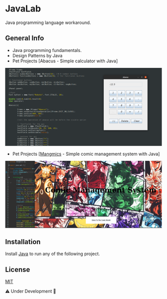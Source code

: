 # JavaLab
Java programming language workaround. 

## General Info
 - Java programming fundamentals.
 - Design Patterns by Java
 - Pet Projects [Abacus - Simple calculator with Java]
 
 ![Example screenshot](https://github.com/nou-ros/JavaLab/blob/main/_03_pet_projects/abacus/abacus.png)
 
 - Pet Projects [[Mangmics](https://github.com/nou-ros/JavaLab/tree/main/_03_pet_projects/mangmics) - Simple comic management system with Java]
 
 ![Example screenshot](https://github.com/nou-ros/JavaLab/blob/main/_03_pet_projects/mangmics/project_images/1_intro.png)
 
## Installation
Install [Java](https://www.oracle.com/java/technologies/javase-downloads.html) to run any of the following project.

## License
[MIT](https://choosealicense.com/licenses/mit/)

⚠️ Under Development 🚧
